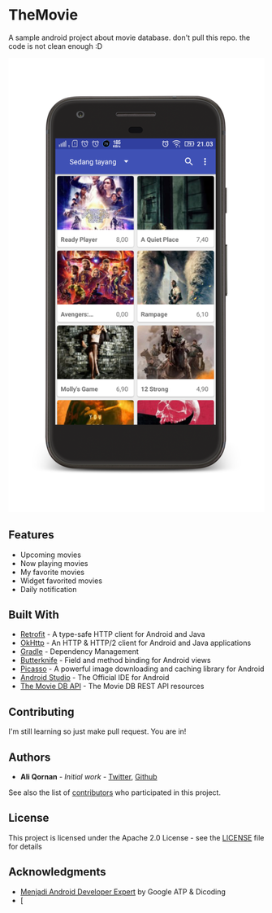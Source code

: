  # TheMovie

A sample android project about movie database. don't pull this repo. the code is not clean enough :D

![Image of Screenshot](https://github.com/qornanali/TheMovie/blob/master/5b7371f4-65df-4e0d-a0d0-62704014af5e.png)

## Features
* Upcoming movies
* Now playing movies
* My favorite movies
* Widget favorited movies
* Daily notification

## Built With

* [Retrofit](http://square.github.io/retrofit/) - A type-safe HTTP client for Android and Java
* [OkHttp](http://square.github.io/okhttp/) - An HTTP & HTTP/2 client for Android and Java applications
* [Gradle](https://gradle.org) - Dependency Management
* [Butterknife](http://jakewharton.github.io/butterknife/) - Field and method binding for Android views
* [Picasso](http://square.github.io/picasso/) - A powerful image downloading and caching library for Android
* [Android Studio](https://developer.android.com/studio/index.html) - The Official IDE for Android
* [The Movie DB API](https://api.themoviedb.org/) - The Movie DB REST API resources

## Contributing

I'm still learning so just make pull request. You are in! 

## Authors

* **Ali Qornan** - *Initial work* - 
[Twitter](https://twitter.com/qornan_ali), [Github](https://qornanali.com/qornanali)

See also the list of [contributors](https://github.com/qornanali/MyBlogPost/contributors) who participated in this project.

## License

This project is licensed under the Apache 2.0 License - see the [LICENSE](https://github.com/qornanali/MyBlogPost/blob/master/LICENSE) file for details

## Acknowledgments

* [Menjadi Android Developer Expert](https://www.dicoding.com/academies/14) by Google ATP & Dicoding
* [
